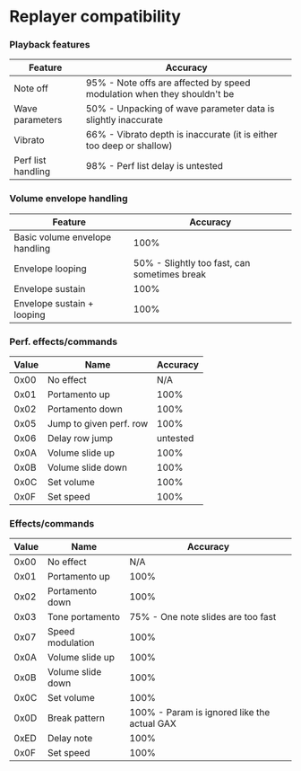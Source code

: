 # Replayer compatibility

### Playback features
|Feature                         |Accuracy                                                                           |
|--------------------------------|-----------------------------------------------------------------------------------|
|Note off                        |95% - Note offs are affected by speed modulation when they shouldn't be            |
|Wave parameters                 |50% - Unpacking of wave parameter data is slightly inaccurate                      |
|Vibrato                         |66% - Vibrato depth is inaccurate (it is either too deep or shallow)               |
|Perf list handling              |98% - Perf list delay is untested                                                  |


### Volume envelope handling
|Feature                         |Accuracy                                                    |
|--------------------------------|------------------------------------------------------------|
|Basic volume envelope handling  |100%                                                        |
|Envelope looping                |50% - Slightly too fast, can sometimes break                |
|Envelope sustain                |100%                                                        |
|Envelope sustain + looping      |100%                                                        |


### Perf. effects/commands

|Value    |Name                            |Accuracy                                 |
|---------|--------------------------------|-----------------------------------------|
|0x00     |No effect                       |N/A                                      |
|0x01     |Portamento up                   |100%                                     |
|0x02     |Portamento down                 |100%                                     |
|0x05     |Jump to given perf. row         |100%                                     |
|0x06     |Delay row jump                  |untested                                 |
|0x0A     |Volume slide up                 |100%                                     |
|0x0B     |Volume slide down               |100%                                     |
|0x0C     |Set volume                      |100%                                     |
|0x0F     |Set speed                       |100%                                     |

### Effects/commands

|Value    |Name                            |Accuracy                                            |
|---------|--------------------------------|----------------------------------------------------|
|0x00     |No effect                       |N/A                                                 |
|0x01     |Portamento up                   |100%                                                |
|0x02     |Portamento down                 |100%                                                |
|0x03     |Tone portamento                 |75% - One note slides are too fast                  |
|0x07     |Speed modulation                |100%                                                |
|0x0A     |Volume slide up                 |100%                                                |
|0x0B     |Volume slide down               |100%                                                |
|0x0C     |Set volume                      |100%                                                |
|0x0D     |Break pattern                   |100% - Param is ignored like the actual GAX         |
|0xED     |Delay note                      |100%                                                |
|0x0F     |Set speed                       |100%                                                |
